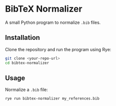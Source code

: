 # BibTeX Normalizer

A small Python program to normalize `.bib` files.

## Installation

Clone the repository and run the program using Rye:

```bash
git clone <your-repo-url>
cd bibtex-normalizer
```


## Usage

Normalize a `.bib` file:

```bash
rye run bibtex-normalizer my_references.bib
```